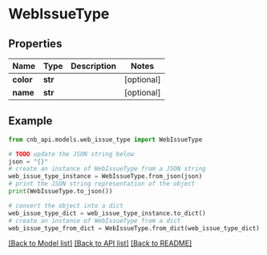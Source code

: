 # WebIssueType


## Properties

Name | Type | Description | Notes
------------ | ------------- | ------------- | -------------
**color** | **str** |  | [optional] 
**name** | **str** |  | [optional] 

## Example

```python
from cnb_api.models.web_issue_type import WebIssueType

# TODO update the JSON string below
json = "{}"
# create an instance of WebIssueType from a JSON string
web_issue_type_instance = WebIssueType.from_json(json)
# print the JSON string representation of the object
print(WebIssueType.to_json())

# convert the object into a dict
web_issue_type_dict = web_issue_type_instance.to_dict()
# create an instance of WebIssueType from a dict
web_issue_type_from_dict = WebIssueType.from_dict(web_issue_type_dict)
```
[[Back to Model list]](../README.md#documentation-for-models) [[Back to API list]](../README.md#documentation-for-api-endpoints) [[Back to README]](../README.md)


